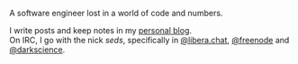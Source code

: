 A software engineer lost in a world of code and numbers.

I write posts and keep notes in my [personal blog](https://seds.nl). \
On IRC, I go with the nick _seds_, specifically in [@libera.chat](https://libera.chat/), [@freenode](https://freenode.net/) and [@darkscience](https://darkscience.net/).
